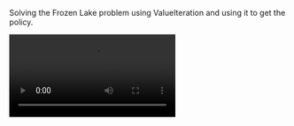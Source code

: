 Solving the Frozen Lake problem using ValueIteration and using it to get the policy.

![](./video/frozenlakeRL.mp4)